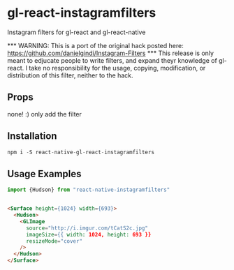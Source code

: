 # gl-react-instagramfilters
Instagram filters for gl-react and gl-react-native

*** WARNING: This is a port of the original hack posted here: https://github.com/danielgindi/Instagram-Filters ***
This release is only meant to edjucate people to write filters, and expand theyr knowledge of gl-react.
I take no responsibility for the usage, copying, modification, or distribution of this filter, neither to the hack.


## Props
none! :) only add the filter


## Installation

```js
npm i -S react-native-gl-react-instagramfilters
```

## Usage Examples

```js
import {Hudson} from "react-native-instagramfilters"
```


```html

<Surface height={1024} width={693}>
  <Hudson>
    <GLImage
      source="http://i.imgur.com/tCatS2c.jpg"
      imageSize={{ width: 1024, height: 693 }}
      resizeMode="cover"
    />
  </Hudson>
</Surface>
```